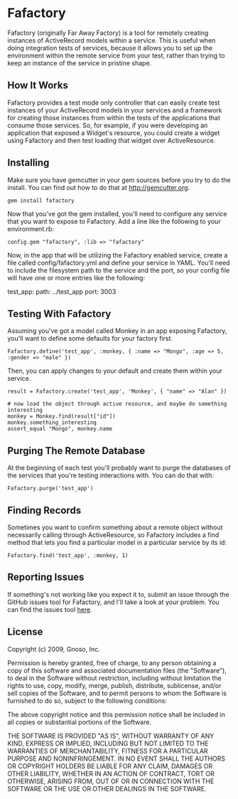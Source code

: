 Fafactory
=========

Fafactory (originally Far Away Factory) is a tool for remotely creating instances of ActiveRecord models within a service. This is useful when doing integration tests of services, because it allows you to set up the environment within the remote service from your test, rather than trying to keep an instance of the service in pristine shape.

How It Works
------------
Fafactory provides a test mode only controller that can easily create test instances of your ActiveRecord models in your services and a framework for creating those instances from within the tests of the applications that consume those services. So, for example, if you were developing an application that exposed a Widget's resource, you could create a widget using Fafactory and then test loading that widget over ActiveResource.

Installing
----------
Make sure you have gemcutter in your gem sources before you try to do the install. You can find out how to do that at http://gemcutter.org.

    gem install fafactory

Now that you've got the gem installed, you'll need to configure any service that you want to expose to Fafactory. Add a line like the following to your environment.rb:

    config.gem "fafactory", :lib => "fafactory"
    
Now, in the app that will be utilizing the Fafactory enabled service, create a file called config/fafactory.yml and define your service in YAML. You'll need to include the filesystem path to the service and the port, so your config file will have one or more entries like the following:

  test_app:
    path: ../test_app
    port: 3003

Testing With Fafactory
----------------------
Assuming you've got a model called Monkey in an app exposing Fafactory, you'll want to define some defaults for your factory first.

    Fafactory.define('test_app', :monkey, { :name => "Mongo", :age => 5, :gender => "male" })

Then, you can apply changes to your default and create them within your service.

    result = Fafactory.create('test_app', 'Monkey', { "name" => "Alan" })
      
    # now load the object through active resource, and maybe do something interesting
    monkey = Monkey.find(result["id"])
    monkey.something_interesting
    assert_equal "Mongo", monkey.name

Purging The Remote Database
---------------------------
At the beginning of each test you'll probably want to purge the databases of the services that you're testing interactions with. You can do that with:

    Fafactory.purge('test_app')
    
Finding Records
---------------
Sometimes you want to confirm something about a remote object without necessarily calling through ActiveResource, so Fafactory includes a find method that lets you find a particular model in a particular service by its id:

    Fafactory.find('test_app', :monkey, 1)

Reporting Issues
----------------
If something's not working like you expect it to, submit an issue through the GitHub issues tool for Fafactory, and I'll take a look at your problem. You can find the issues tool [here](http://github.com/gnoso/fafactory/issues).

License
-------
Copyright (c) 2009, Gnoso, Inc.

Permission is hereby granted, free of charge, to any person obtaining a copy
of this software and associated documentation files (the "Software"), to deal
in the Software without restriction, including without limitation the rights
to use, copy, modify, merge, publish, distribute, sublicense, and/or sell
copies of the Software, and to permit persons to whom the Software is
furnished to do so, subject to the following conditions:

The above copyright notice and this permission notice shall be included in
all copies or substantial portions of the Software.

THE SOFTWARE IS PROVIDED "AS IS", WITHOUT WARRANTY OF ANY KIND, EXPRESS OR
IMPLIED, INCLUDING BUT NOT LIMITED TO THE WARRANTIES OF MERCHANTABILITY,
FITNESS FOR A PARTICULAR PURPOSE AND NONINFRINGEMENT. IN NO EVENT SHALL THE
AUTHORS OR COPYRIGHT HOLDERS BE LIABLE FOR ANY CLAIM, DAMAGES OR OTHER
LIABILITY, WHETHER IN AN ACTION OF CONTRACT, TORT OR OTHERWISE, ARISING FROM,
OUT OF OR IN CONNECTION WITH THE SOFTWARE OR THE USE OR OTHER DEALINGS IN
THE SOFTWARE.
